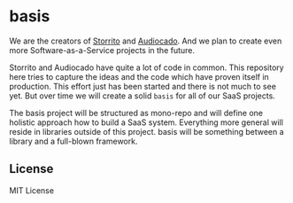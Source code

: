# basis

We are the creators of [Storrito](https://storrito.com/) and
[Audiocado](https://audiocado.com/). And we plan to create even more
Software-as-a-Service projects in the future.

Storrito and Audiocado have quite a lot of code in common. This
repository here tries to capture the ideas and the code which have
proven itself in production. This effort just has been started and
there is not much to see yet. But over time we will create a solid
`basis` for all of our SaaS projects.

The basis project will be structured as mono-repo and will define one
holistic approach how to build a SaaS system. Everything more general
will reside in libraries outside of this project. basis will be
something between a library and a full-blown framework.

## License

MIT License
